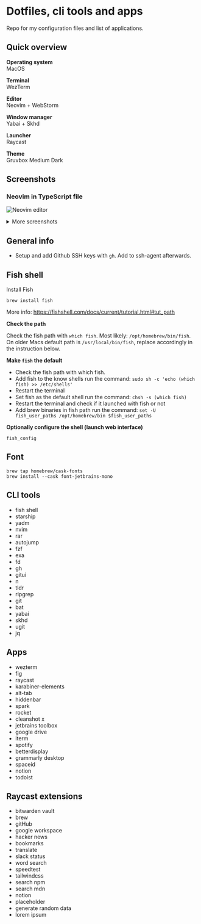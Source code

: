 # Dotfiles, cli tools and apps

Repo for my configuration files and list of applications.

## Quick overview

**Operating system**  
MacOS 

**Terminal**  
WezTerm

**Editor**  
Neovim + WebStorm

**Window manager**  
Yabai + Skhd

**Launcher**  
Raycast

**Theme**  
Gruvbox Medium Dark

## Screenshots

### Neovim in TypeScript file

![Neovim editor](https://user-images.githubusercontent.com/10507071/210222169-0adfa285-427d-4ed9-b0a2-f6d82c21a143.png)


<details>
<summary>More screenshots</summary>

### Neovim dashboard

![Neovim dashboard](https://user-images.githubusercontent.com/10507071/210083588-a54da17b-c2f3-42e2-9802-1d66b90183c5.png)


### Telescope

![Telescope](https://user-images.githubusercontent.com/10507071/210084081-d6a2e9ac-baba-46fa-9447-ffd521ba2de4.png)
![TeleScope](https://user-images.githubusercontent.com/10507071/210083952-1ad8568f-8aac-424c-961e-9767bc5cf4a3.png)


### Lua

![Lua](https://user-images.githubusercontent.com/10507071/210084163-c7b00ef5-ee74-49e6-b60a-145690dc6bb1.png)


</details>

## General info

* Setup and add Github SSH keys with `gh`. Add to ssh-agent afterwards.  

## Fish shell

Install Fish

`brew install fish`

More info: https://fishshell.com/docs/current/tutorial.html#tut_path

**Check the path**

Check the fish path with `which fish`. Most likely: `/opt/homebrew/bin/fish`. 
On older Macs default path is `/usr/local/bin/fish`, replace accordingly in the instruction below.

**Make `fish` the default**

* Check the fish path with which fish.
* Add fish to the know shells run the command: `sudo sh -c 'echo (which fish) >> /etc/shells'`
* Restart the terminal
* Set fish as the default shell run the command: `chsh -s (which fish)`
* Restart the terminal and check if it launched with fish or not
* Add brew binaries in fish path run the command: `set -U fish_user_paths /opt/homebrew/bin $fish_user_paths`

**Optionally configure the shell (launch web interface)**

`fish_config`

## Font

`brew tap homebrew/cask-fonts`  
`brew install --cask font-jetbrains-mono`

## CLI tools

* fish shell
* starship
* yadm
* nvim
* rar
* autojump
* fzf
* exa
* fd
* gh
* gitui
* n
* tldr
* ripgrep
* git
* bat
* yabai
* skhd
* ugit
* jq


## Apps

* wezterm
* fig
* raycast
* karabiner-elements
* alt-tab
* hiddenbar
* spark
* rocket
* cleanshot x
* jetbrains toolbox
* google drive
* iterm
* spotify
* betterdisplay
* grammarly desktop
* spaceid
* notion
* todoist

## Raycast extensions

* bitwarden vault
* brew
* gitHub
* google workspace
* hacker news 
* bookmarks
* translate
* slack status
* word search
* speedtest
* tailwindcss
* search npm
* search mdn
* notion
* placeholder
* generate random data
* lorem ipsum
